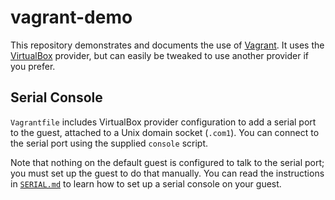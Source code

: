 vagrant-demo
============

This repository demonstrates and documents the use of [Vagrant]. It
uses the [VirtualBox] provider, but can easily be tweaked to use
another provider if you prefer.

[Vagrant]: https://www.vagrantup.com/docs/
[VirtualBox]: https://www.virtualbox.org/


Serial Console
--------------

`Vagrantfile` includes VirtualBox provider configuration to add a
serial port to the guest, attached to a Unix domain socket (`.com1`).
You can connect to the serial port using the supplied `console`
script.

Note that nothing on the default guest is configured to talk to the
serial port; you must set up the guest to do that manually. You can
read the instructions in [`SERIAL.md`](SERIAL.md) to learn how to set
up a serial console on your guest.
